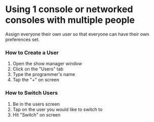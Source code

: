 <!--
	TODO:
	- Make title shorter
-->

# Using 1 console or networked consoles with multiple people

Assign everyone their own user so that everyone can have their own preferences set. 

### How to Create a User
1. Open the show manager window
2. Click on the "Users" tab
3. Type the programmer's name
4. Tap the "+" on screen

### How to Switch Users
1. Be in the users screen
2. Tap on the user you would like to switch to
3. Hit "Switch" on screen